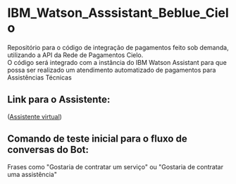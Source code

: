 # IBM_Watson_Asssistant_Beblue_Cielo
Repositório para o código de integração de pagamentos feito sob demanda, utilizando a API da Rede de Pagamentos Cielo.<br/>
O código será integrado com a instância do IBM Watson Assistant para que possa ser realizado um atendimento automatizado de pagamentos para Assistências Técnicas

## Link para o Assistente:
([Assistente virtual](https://web-chat.global.assistant.watson.cloud.ibm.com/preview.html?region=us-south&integrationID=83463c00-44ea-4419-a678-fc49c608a29f&serviceInstanceID=c2e38963-d58e-497a-b6b1-f95b9d048697))

## Comando de teste inicial para o fluxo de conversas do Bot:
Frases como "Gostaria de contratar um serviço" ou "Gostaria de contratar uma assistência"

